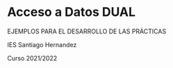 # Acceso a Datos DUAL

 EJEMPLOS PARA EL DESARROLLO DE LAS PRÁCTICAS
 
 IES Santiago Hernandez
 
 Curso 2021/2022
